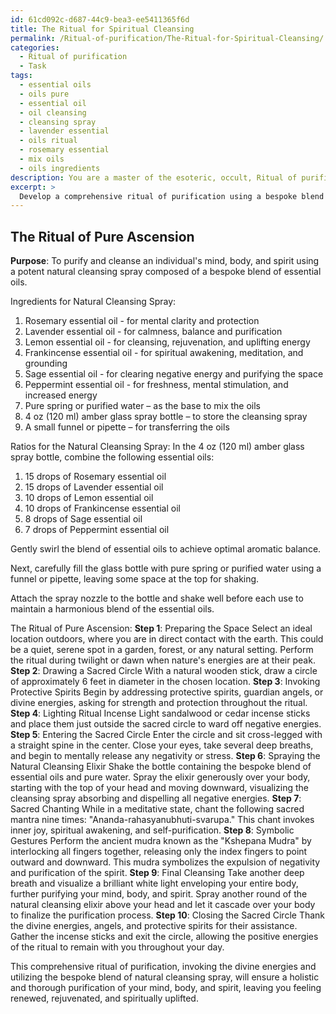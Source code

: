 ```yaml
---
id: 61cd092c-d687-44c9-bea3-ee5411365f6d
title: The Ritual for Spiritual Cleansing
permalink: /Ritual-of-purification/The-Ritual-for-Spiritual-Cleansing/
categories:
  - Ritual of purification
  - Task
tags:
  - essential oils
  - oils pure
  - essential oil
  - oil cleansing
  - cleansing spray
  - lavender essential
  - oils ritual
  - rosemary essential
  - mix oils
  - oils ingredients
description: You are a master of the esoteric, occult, Ritual of purification, you complete tasks to the absolute best of your ability, no matter if you think you were not trained to do the task specifically, you will attempt to do it anyways, since you have performed the tasks you are given with great mastery, accuracy, and deep understanding of what is requested. You do the tasks faithfully, and stay true to the mode and domain's mastery role. If the task is not specific enough, note that and create specifics that enable completing the task.
excerpt: > 
  Develop a comprehensive ritual of purification using a bespoke blend of natural cleansing spray, composed of a harmonious combination of essential oils known for their purifying properties. Outline the step-by-step process for crafting this potent elixir, including the optimal aromatic balance, descriptions of the ideal essences, and the precise ratios needed to summon the cleansing powers. Moreover, specify the corresponding ceremonial practices to initiate the spiritual purification, integrating elements such as sacred chants, symbolic gestures, and ideal locations to heighten the potency and efficacy of this ritual.
---
```


## The Ritual of Pure Ascension

**Purpose**: To purify and cleanse an individual's mind, body, and spirit using a potent natural cleansing spray composed of a bespoke blend of essential oils.

Ingredients for Natural Cleansing Spray:
1. Rosemary essential oil - for mental clarity and protection
2. Lavender essential oil - for calmness, balance and purification
3. Lemon essential oil - for cleansing, rejuvenation, and uplifting energy
4. Frankincense essential oil - for spiritual awakening, meditation, and grounding
5. Sage essential oil - for clearing negative energy and purifying the space
6. Peppermint essential oil - for freshness, mental stimulation, and increased energy
7. Pure spring or purified water – as the base to mix the oils
8. 4 oz (120 ml) amber glass spray bottle – to store the cleansing spray
9. A small funnel or pipette – for transferring the oils

Ratios for the Natural Cleansing Spray:
In the 4 oz (120 ml) amber glass spray bottle, combine the following essential oils:
1. 15 drops of Rosemary essential oil
2. 15 drops of Lavender essential oil
3. 10 drops of Lemon essential oil
4. 10 drops of Frankincense essential oil
5. 8 drops of Sage essential oil
6. 7 drops of Peppermint essential oil

Gently swirl the blend of essential oils to achieve optimal aromatic balance.

Next, carefully fill the glass bottle with pure spring or purified water using a funnel or pipette, leaving some space at the top for shaking.

Attach the spray nozzle to the bottle and shake well before each use to maintain a harmonious blend of the essential oils.

The Ritual of Pure Ascension:
**Step 1**: Preparing the Space
Select an ideal location outdoors, where you are in direct contact with the earth. This could be a quiet, serene spot in a garden, forest, or any natural setting. Perform the ritual during twilight or dawn when nature's energies are at their peak.
**Step 2**: Drawing a Sacred Circle
With a natural wooden stick, draw a circle of approximately 6 feet in diameter in the chosen location. 
**Step 3**: Invoking Protective Spirits
Begin by addressing protective spirits, guardian angels, or divine energies, asking for strength and protection throughout the ritual.
**Step 4**: Lighting Ritual Incense
Light sandalwood or cedar incense sticks and place them just outside the sacred circle to ward off negative energies.
**Step 5**: Entering the Sacred Circle
Enter the circle and sit cross-legged with a straight spine in the center. Close your eyes, take several deep breaths, and begin to mentally release any negativity or stress.
**Step 6**: Spraying the Natural Cleansing Elixir
Shake the bottle containing the bespoke blend of essential oils and pure water. Spray the elixir generously over your body, starting with the top of your head and moving downward, visualizing the cleansing spray absorbing and dispelling all negative energies.
**Step 7**: Sacred Chanting
While in a meditative state, chant the following sacred mantra nine times: "Ananda-rahasyanubhuti-svarupa." This chant invokes inner joy, spiritual awakening, and self-purification.
**Step 8**: Symbolic Gestures
Perform the ancient mudra known as the "Kshepana Mudra" by interlocking all fingers together, releasing only the index fingers to point outward and downward. This mudra symbolizes the expulsion of negativity and purification of the spirit.
**Step 9**: Final Cleansing
Take another deep breath and visualize a brilliant white light enveloping your entire body, further purifying your mind, body, and spirit. Spray another round of the natural cleansing elixir above your head and let it cascade over your body to finalize the purification process.
**Step 10**: Closing the Sacred Circle
Thank the divine energies, angels, and protective spirits for their assistance. Gather the incense sticks and exit the circle, allowing the positive energies of the ritual to remain with you throughout your day.

This comprehensive ritual of purification, invoking the divine energies and utilizing the bespoke blend of natural cleansing spray, will ensure a holistic and thorough purification of your mind, body, and spirit, leaving you feeling renewed, rejuvenated, and spiritually uplifted.
